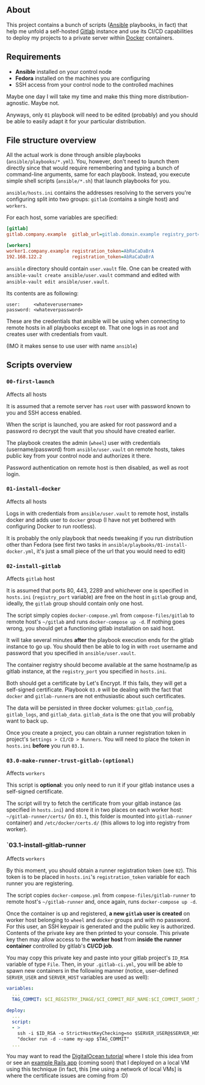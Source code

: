 ## About

This project contains a bunch of scripts 
([Ansible](https://www.ansible.com/) playbooks, in fact)
that help me unfold a self-hosted
[Gitlab](https://about.gitlab.com/) instance and use its CI/CD capabilities
to deploy my projects to a private server within
[Docker](https://www.docker.com/) containers.

## Requirements

- **Ansible** installed on your control node
- **Fedora**  installed on the machines you are configuring
- SSH access  from your control node to the controlled machines

Maybe one day I will take my time and make this thing
more distribution-agnostic. Maybe not.

Anyways, only `01` playbook will need to be edited (probably)
and you should be able to easily adapt it for your particular distribution.

## File structure overview

All the actual work is done through
ansible playbooks (`ansible/playbooks/*.yml`).
You, however, don't need to launch them directly since that would
require remembering and typing a bunch of command-line arguments,
same for each playbook.
Instead, you execute simple shell scripts (`ansible/*.sh`)
that launch playbooks for you.

`ansible/hosts.ini` contains the addresses
resolving to the servers you're configuring
split into two groups: `gitlab` (contains a single host) and `workers`.

For each host, some variables are specified:
```ini
[gitlab]
gitlab.company.example  gitlab_url=gitlab.domain.example registry_port=5050

[workers]
worker1.company.example registration_token=AbRaCaDaBrA
192.168.122.2           registration_token=AbRaCaDaBrA
```

`ansible` directory should contain `user.vault` file.
One can be created with `ansible-vault create ansible/user.vault` command
and edited with `ansible-vault edit ansible/user.vault`.

Its contents are as following:
```
user:     <whateverusername>
password: <whateverpassword>
```

These are the credentials that ansible will be using
when connecting to remote hosts in all playbooks except `00`.
That one logs in as root and creates user with credentials from vault.

(IMO it makes sense to use user with name `ansible`)

## Scripts overview
### `00-first-launch`

Affects all hosts

It is assumed that a remote server has `root` user with password known to you
and SSH access enabled.

When the script is launched, you are asked for root password
and a password ro decrypt the vault that you should have created earlier.

The playbook creates the admin (`wheel`) user
with credentials (username/password) from `ansible/user.vault` on remote hosts,
takes public key from your control node and authorizes it there.

Password authentication on remote host is then disabled,
as well as root login.

### `01-install-docker`

Affects all hosts

Logs in with credentials from `ansible/user.vault` to remote host,
installs docker and adds user to `docker` group
(I have not yet bothered with configuring Docker to run rootless).

It is probably the only playbook that needs tweaking
if you run distribution other than Fedora
(see first two tasks in `ansible/playbooks/01-install-docker.yml`,
it's just a small piece of the url that you would need to edit)

### `02-install-gitlab`

Affects `gitlab` host

It is assumed that ports 80, 443, 2289
and whichever one is specified in `hosts.ini` (`registry_port` variable)
are free on the host in `gitlab` group and, ideally,
the `gitlab` group should contain only one host.

The script simply copies `docker-compose.yml` from `compose-files/gitlab`
to remote host's `~/gitlab` and runs `docker-compose up -d`.
If nothing goes wrong, you should get
a functioning gitlab installation on said host.

It will take several minutes **after** the playbook execution ends
for the gitlab instance to go up.
You should then be able to log in with `root` username
and password that you specified in `ansible/user.vault`.

The container registry should become available
at the same hostname/ip as gitlab instance,
at the `registry_port` you specified in `hosts.ini`.

Both should get a certificate by Let's Encrypt.
If this fails, they will get a self-signed certificate.
Playbook `03.0` will be dealing with the fact that
`docker` and `gitlab-runner`s are not enthusiastic about such certificates.

The data will be persisted in three docker volumes:
`gitlab_config`, `gitlab_logs`, and `gitlab_data`.
`gitlab_data` is the one that you will probably want to back up.

Once you create a project, you can obtain a runner registration token
in  project's `Settings > CI/CD > Runners`.
You will need to place the token in `hosts.ini` **before** you run `03.1`.

### `03.0-make-runner-trust-gitlab-(optional)`

Affects `workers`

This script is **optional**: you only need to run it if your gitlab instance
uses a self-signed certificate.

The script will try to fetch the certificate from your gitlab instance
(as specified in `hosts.ini`) and store it in two places on each worker host:
`~/gitlab-runner/certs/`
(in `03.1`, this folder is mounted into `gitlab-runner` container)
and `/etc/docker/certs.d/` (this allows to log into registry from worker).

### `03.1-install-gitlab-runner

Affects `workers`

By this moment, you should obtain a runner registration token (see `02`).
This token is to be placed in `hosts.ini`'s `registration_token` variable
for each runner you are registering.

The script copies `docker-compose.yml` from `compose-files/gitlab-runner`
to remote host's `~/gitlab-runner` and, once again, runs `docker-compose up -d`.

Once the container is up and registered, **a new `gitlab` user is created**
on worker host belonging to `wheel` and `docker` groups and with no password.
For this user, an SSH keypair is generated and the public key is authorized.
Contents of the private key are then printed to your console.
This private key then may allow access to the **worker host**
from **inside the runner container** controlled by gitlab's **CI/CD job**.

You may copy this private key and paste into your gitlab project's `ID_RSA`
variable of type `File`.
Then, in your `.gitlab-ci.yml`, you will be able to spawn new containers
in the following manner
(notice, user-defined `SERVER_USER` and `SERVER_HOST`
variables are used as well):

```yml
variables:
  ...
  TAG_COMMIT: $CI_REGISTRY_IMAGE/$CI_COMMIT_REF_NAME:$CI_COMMIT_SHORT_SHA

deploy:
  ...
  script:
  - >
    ssh -i $ID_RSA -o StrictHostKeyChecking=no $SERVER_USER@$SERVER_HOST
    "docker run -d --name my-app $TAG_COMMIT"
  ...

```

You may want to read the
[DigitalOcean tutorial](https://www.digitalocean.com/community/tutorials/how-to-set-up-a-continuous-deployment-pipeline-with-gitlab-ci-cd-on-ubuntu-18-04)
where I stole this idea from
or see an [example Rails app](#) (coming soon) that I deployed on a local VM
using this technique (in fact, this [me using a network of local VMs] is where
the certificate issues are coming from :D)
